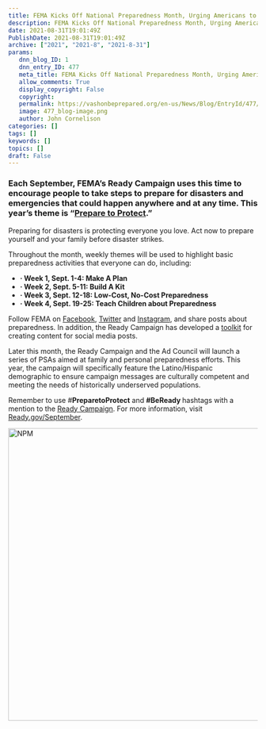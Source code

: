 ```yaml
---
title: FEMA Kicks Off National Preparedness Month, Urging Americans to ‘Prepare to Protect’
description: FEMA Kicks Off National Preparedness Month, Urging Americans to ‘Prepare to Protect’
date: 2021-08-31T19:01:49Z
PublishDate: 2021-08-31T19:01:49Z
archive: ["2021", "2021-8", "2021-8-31"]
params:
   dnn_blog_ID: 1
   dnn_entry_ID: 477
   meta_title: FEMA Kicks Off National Preparedness Month, Urging Americans to ‘Prepare to Protect’
   allow_comments: True
   display_copyright: False
   copyright: 
   permalink: https://vashonbeprepared.org/en-us/News/Blog/EntryId/477/FEMA-Kicks-Off-National-Preparedness-Month-Urging-Americans-to-lsquo-Prepare-to-Protect-rsquo
   image: 477_blog-image.png
   author: John Cornelison
categories: []
tags: []
keywords: []
topics: []
draft: False
---
```


<h3>Each September, FEMA’s Ready Campaign uses this time to encourage people to take steps to prepare for disasters and emergencies that could happen anywhere and at any time. This year’s theme is “<a href="https://lnks.gd/l/eyJhbGciOiJIUzI1NiJ9.eyJidWxsZXRpbl9saW5rX2lkIjoxMDYsInVyaSI6ImJwMjpjbGljayIsImJ1bGxldGluX2lkIjoiMjAyMTA4MzEuNDUyOTgxODEiLCJ1cmwiOiJodHRwczovL3d3dy53aGl0ZWhvdXNlLmdvdi9icmllZmluZy1yb29tL3ByZXNpZGVudGlhbC1hY3Rpb25zLzIwMjEvMDgvMzEvYS1wcm9jbGFtYXRpb24tb24tbmF0aW9uYWwtcHJlcGFyZWRuZXNzLW1vbnRoLTIwMjEvIn0.06eE4fdXvDgd1dFloHKikzD-ybvQX3dJ0f6O06RR4y8/s/38437761/br/111666035914-l">Prepare to Protect</a>.”</h3><p><em></em><p>Preparing for disasters is protecting everyone you love. Act now to prepare yourself and your family before disaster strikes.<p>Throughout the month, weekly themes will be used to highlight basic preparedness activities that everyone can do, including:<p><em></em><ul><li><strong>· Week 1, Sept. 1-4: Make A Plan</strong></li><li><strong>· Week 2, Sept. 5-11: Build A Kit</strong></li><li><strong>· Week 3, Sept. 12-18: Low-Cost, No-Cost Preparedness</strong></li><li><strong>· Week 4, Sept. 19-25: Teach Children about Preparedness</strong></li></ul><p>Follow FEMA on <a href="https://lnks.gd/l/eyJhbGciOiJIUzI1NiJ9.eyJidWxsZXRpbl9saW5rX2lkIjoxMDcsInVyaSI6ImJwMjpjbGljayIsImJ1bGxldGluX2lkIjoiMjAyMTA4MzEuNDUyOTgxODEiLCJ1cmwiOiJodHRwczovL3d3dy5mYWNlYm9vay5jb20vcmVhZHlnb3YvIn0.YX7MvC-1GB0YCW77up2imyHH9LWI5BlEiojzPfkJwTQ/s/38437761/br/111666035914-l">Facebook</a>, <a href="https://lnks.gd/l/eyJhbGciOiJIUzI1NiJ9.eyJidWxsZXRpbl9saW5rX2lkIjoxMDgsInVyaSI6ImJwMjpjbGljayIsImJ1bGxldGluX2lkIjoiMjAyMTA4MzEuNDUyOTgxODEiLCJ1cmwiOiJodHRwczovL3R3aXR0ZXIuY29tL3JlYWR5Z292LyJ9.fNJ8w3l5N_V-rxJ6vGTpE88lMhGYaDLVgbgmh3WPHRI/s/38437761/br/111666035914-l">Twitter</a> and <a href="https://lnks.gd/l/eyJhbGciOiJIUzI1NiJ9.eyJidWxsZXRpbl9saW5rX2lkIjoxMDksInVyaSI6ImJwMjpjbGljayIsImJ1bGxldGluX2lkIjoiMjAyMTA4MzEuNDUyOTgxODEiLCJ1cmwiOiJodHRwczovL3d3dy5pbnN0YWdyYW0uY29tL2ZlbWEvIn0.MAyz_DLHfgmb93q07SqVENgJahZPyNEskKA0exOSqIk/s/38437761/br/111666035914-l">Instagram</a>, and share posts about preparedness. In addition, the Ready Campaign has developed a <a href="https://lnks.gd/l/eyJhbGciOiJIUzI1NiJ9.eyJidWxsZXRpbl9saW5rX2lkIjoxMTAsInVyaSI6ImJwMjpjbGljayIsImJ1bGxldGluX2lkIjoiMjAyMTA4MzEuNDUyOTgxODEiLCJ1cmwiOiJodHRwczovL3d3dy5yZWFkeS5nb3YvbmF0aW9uYWwtcHJlcGFyZWRuZXNzLW1vbnRoLXNvY2lhbC1tZWRpYS10b29sa2l0In0.F6mqi_lQpN3rNRpW4KIgWEkRU3LP66L62-oNtGZYGpc/s/38437761/br/111666035914-l">toolkit</a> for creating content for social media posts.<p>Later this month, the Ready Campaign and the Ad Council will launch a series of PSAs aimed at family and personal preparedness efforts. This year, the campaign will specifically feature the Latino/Hispanic demographic to ensure campaign messages are culturally competent and meeting the needs of historically underserved populations.<p>Remember to use #<strong>PreparetoProtect</strong> and <strong>#BeReady </strong>hashtags with a mention to the <a href="https://lnks.gd/l/eyJhbGciOiJIUzI1NiJ9.eyJidWxsZXRpbl9saW5rX2lkIjoxMTEsInVyaSI6ImJwMjpjbGljayIsImJ1bGxldGluX2lkIjoiMjAyMTA4MzEuNDUyOTgxODEiLCJ1cmwiOiJodHRwczovL3R3aXR0ZXIuY29tL3JlYWR5Z292In0.-E_5HI2ruyfPR_IIOpA6xLDODP8QAVL-eZFhp9K6nns/s/38437761/br/111666035914-l">Ready Campaign</a>. For more information, visit <a href="https://lnks.gd/l/eyJhbGciOiJIUzI1NiJ9.eyJidWxsZXRpbl9saW5rX2lkIjoxMTIsInVyaSI6ImJwMjpjbGljayIsImJ1bGxldGluX2lkIjoiMjAyMTA4MzEuNDUyOTgxODEiLCJ1cmwiOiJodHRwczovL3d3dy5yZWFkeS5nb3Yvc2VwdGVtYmVyIn0.bHglmuEqMuJhcenWL7qzuIBI5t3H0zch9stNby8xkgo/s/38437761/br/111666035914-l">Ready.gov/September</a>.<p><img width="590" height="590" alt="NPM" src="https://content.govdelivery.com/attachments/fancy_images/USDHSFEMA/2021/08/4830256/npm_original.png" border="0">
